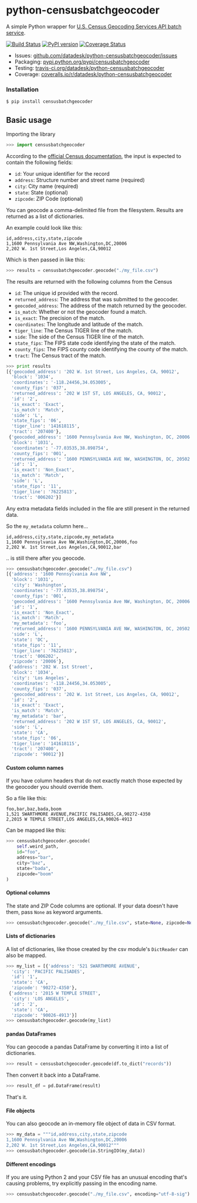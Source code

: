 # python-censusbatchgeocoder

A simple Python wrapper for [U.S. Census Geocoding Services API batch service](https://www.documentcloud.org/documents/3894452-Census-Geocoding-Services-API.html).

[![Build Status](https://travis-ci.org/datadesk/python-censusbatchgeocoder.png?branch=master)](https://travis-ci.org/datadesk/python-censusbatchgeocoder)
[![PyPI version](https://badge.fury.io/py/censusbatchgeocoder.png)](http://badge.fury.io/py/censusbatchgeocoder)
[![Coverage Status](https://coveralls.io/repos/datadesk/python-censusbatchgeocoder/badge.png?branch=master)](https://coveralls.io/r/datadesk/python-censusbatchgeocoder?branch=master)

* Issues: [github.com/datadesk/python-censusbatchgeocoder/issues](https://github.com/datadesk/python-censusbatchgeocoder/issues)
* Packaging: [pypi.python.org/pypi/censusbatchgeocoder](https://pypi.python.org/pypi/censusbatchgeocoder)
* Testing: [travis-ci.org/datadesk/python-censusbatchgeocoder](https://travis-ci.org/datadesk/python-censusbatchgeocoder)
* Coverage: [coveralls.io/r/datadesk/python-censusbatchgeocoder](https://coveralls.io/r/datadesk/python-censusbatchgeocoder)

### Installation

```bash
$ pip install censusbatchgeocoder
```

## Basic usage

Importing the library

```python
>>> import censusbatchgeocoder
```

According to the [official Census documentation](https://www.documentcloud.org/documents/3894452-Census-Geocoding-Services-API.html), the input is expected to contain the following fields:

* ``id``: Your unique identifier for the record
* ``address``: Structure number and street name (required)
* ``city``: City name (required)
* ``state``: State (optional)
* ``zipcode``: ZIP Code (optional)

You can geocode a comma-delimited file from the filesystem. Results are returned as a list of dictionaries.

An example could look like this:

```text
id,address,city,state,zipcode
1,1600 Pennsylvania Ave NW,Washington,DC,20006
2,202 W. 1st Street,Los Angeles,CA,90012
```

Which is then passed in like this:

```python
>>> results = censusbatchgeocoder.geocode("./my_file.csv")
```

The results are returned with the following columns from the Census

* ``id``: The unique id provided with the record.
* ``returned_address``: The address that was submitted to the geocoder.
* ``geocoded_address``: The address of the match returned by the geocoder.
* ``is_match``: Whether or not the geocoder found a match.
* ``is_exact``: The precision of the match.
* ``coordinates``: The longitude and latitude of the match.
* ``tiger_line``: The Census TIGER line of the match.
* ``side``: The side of the Census TIGER line of the match.
* ``state_fips``: The FIPS state code identifying the state of the match.
* ``county_fips``: The FIPS county code identifying the county of the match.
* ``tract``: The Census tract of the match.

```python
>>> print results
[{'geocoded_address': '202 W. 1st Street, Los Angeles, CA, 90012',
  'block': '1034',
  'coordinates': '-118.24456,34.053005',
  'county_fips': '037',
  'returned_address': '202 W 1ST ST, LOS ANGELES, CA, 90012',
  'id': '2',
  'is_exact': 'Exact',
  'is_match': 'Match',
  'side': 'L',
  'state_fips': '06',
  'tiger_line': '141618115',
  'tract': '207400'},
 {'geocoded_address': '1600 Pennsylvania Ave NW, Washington, DC, 20006',
  'block': '1031',
  'coordinates': '-77.03535,38.898754',
  'county_fips': '001',
  'returned_address': '1600 PENNSYLVANIA AVE NW, WASHINGTON, DC, 20502',
  'id': '1',
  'is_exact': 'Non_Exact',
  'is_match': 'Match',
  'side': 'L',
  'state_fips': '11',
  'tiger_line': '76225813',
  'tract': '006202'}]
```

Any extra metadata fields included in the file are still present in the returned data.

So the ``my_metadata`` column here...

```text
id,address,city,state,zipcode,my_metadata
1,1600 Pennsylvania Ave NW,Washington,DC,20006,foo
2,202 W. 1st Street,Los Angeles,CA,90012,bar
```

.. is still there after you geocode.

```python
>>> censusbatchgeocoder.geocode("./my_file.csv")
[{'address': '1600 Pennsylvania Ave NW',
  'block': '1031',
  'city': 'Washington',
  'coordinates': '-77.03535,38.898754',
  'county_fips': '001',
  'geocoded_address': '1600 Pennsylvania Ave NW, Washington, DC, 20006',
  'id': '1',
  'is_exact': 'Non_Exact',
  'is_match': 'Match',
  'my_metadata': 'foo',
  'returned_address': '1600 PENNSYLVANIA AVE NW, WASHINGTON, DC, 20502',
  'side': 'L',
  'state': 'DC',
  'state_fips': '11',
  'tiger_line': '76225813',
  'tract': '006202',
  'zipcode': '20006'},
 {'address': '202 W. 1st Street',
  'block': '1034',
  'city': 'Los Angeles',
  'coordinates': '-118.24456,34.053005',
  'county_fips': '037',
  'geocoded_address': '202 W. 1st Street, Los Angeles, CA, 90012',
  'id': '2',
  'is_exact': 'Exact',
  'is_match': 'Match',
  'my_metadata': 'bar',
  'returned_address': '202 W 1ST ST, LOS ANGELES, CA, 90012',
  'side': 'L',
  'state': 'CA',
  'state_fips': '06',
  'tiger_line': '141618115',
  'tract': '207400',
  'zipcode': '90012'}]
```

#### Custom column names

If you have column headers that do not exactly match those expected by the geocoder you should override them.

So a file like this:

```text
foo,bar,baz,bada,boom
1,521 SWARTHMORE AVENUE,PACIFIC PALISADES,CA,90272-4350
2,2015 W TEMPLE STREET,LOS ANGELES,CA,90026-4913
```

Can be mapped like this:

```python
>>> censusbatchgeocoder.geocode(
    self.weird_path,
    id="foo",
    address="bar",
    city="baz",
    state="bada",
    zipcode="boom"
)
```

#### Optional columns

The state and ZIP Code columns are optional. If your data doesn't have them, pass ``None`` as keyword arguments.

```python
>>> censusbatchgeocoder.geocode("./my_file.csv", state=None, zipcode=None)
```

#### Lists of dictionaries

A list of dictionaries, like those created by the csv module's ``DictReader`` can also be mapped.

```python
>>> my_list = [{'address': '521 SWARTHMORE AVENUE',
  'city': 'PACIFIC PALISADES',
  'id': '1',
  'state': 'CA',
  'zipcode': '90272-4350'},
 {'address': '2015 W TEMPLE STREET',
  'city': 'LOS ANGELES',
  'id': '2',
  'state': 'CA',
  'zipcode': '90026-4913'}]
>>> censusbatchgeocoder.geocode(my_list)
```

#### pandas DataFrames

You can geocode a pandas DataFrame by converting it into a list of dictionaries.

```python
>>> result = censusbatchgeocoder.geocode(df.to_dict("records"))
```

Then convert it back into a DataFrame.

```python
>>> result_df = pd.DataFrame(result)
```

That's it.

#### File objects

You can also geocode an in-memory file object of data in CSV format.

```python
>>> my_data = """id,address,city,state,zipcode
1,1600 Pennsylvania Ave NW,Washington,DC,20006
2,202 W. 1st Street,Los Angeles,CA,90012"""
>>> censusbatchgeocoder.geocode(io.StringIO(my_data))
```

#### Different encodings

If you are using Python 2 and your CSV file has an unusual encoding that's causing problems, try explicitly passing in the encoding name.

```python
>>> censusbatchgeocoder.geocode("./my_file.csv", encoding="utf-8-sig")
```
